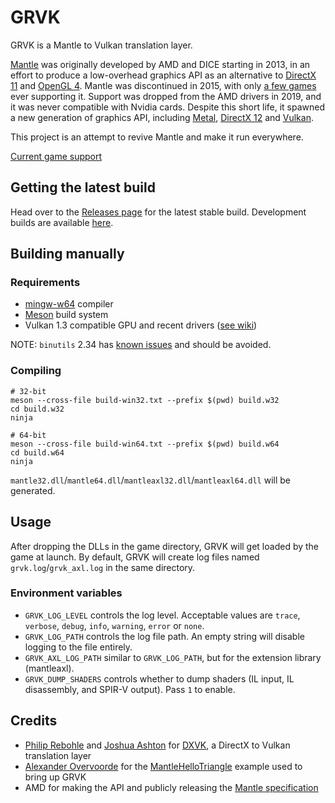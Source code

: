 # GRVK

GRVK is a Mantle to Vulkan translation layer.

[Mantle](https://en.wikipedia.org/wiki/Mantle_(API)) was originally developed by AMD and DICE starting in 2013, in an effort to produce a low-overhead graphics API as an alternative to [DirectX 11](https://en.wikipedia.org/wiki/DirectX#DirectX_11) and [OpenGL 4](https://en.wikipedia.org/wiki/OpenGL#OpenGL_4.4). Mantle was discontinued in 2015, with only [a few games](https://en.wikipedia.org/wiki/Category:Video_games_that_support_Mantle_(API)) ever supporting it. Support was dropped from the AMD drivers in 2019, and it was never compatible with Nvidia cards. Despite this short life, it spawned a new generation of graphics API, including [Metal](https://en.wikipedia.org/wiki/Metal_(API)), [DirectX 12](https://en.wikipedia.org/wiki/DirectX#DirectX_12) and [Vulkan](https://en.wikipedia.org/wiki/Vulkan_(API)).

This project is an attempt to revive Mantle and make it run everywhere.

[Current game support](https://github.com/libcg/grvk/wiki/Game-Support)

## Getting the latest build

Head over to the [Releases page](https://github.com/libcg/grvk/releases) for the latest stable build.
Development builds are available [here](https://github.com/libcg/grvk/actions?query=branch%3Amaster).

## Building manually

### Requirements

- [mingw-w64](https://www.mingw-w64.org) compiler
- [Meson](https://mesonbuild.com/) build system
- Vulkan 1.3 compatible GPU and recent drivers ([see wiki](https://github.com/libcg/grvk/wiki/Driver-Support))

NOTE: `binutils` 2.34 has [known issues](https://github.com/doitsujin/dxvk/issues/1625) and should be avoided.

### Compiling

```
# 32-bit
meson --cross-file build-win32.txt --prefix $(pwd) build.w32
cd build.w32
ninja

# 64-bit
meson --cross-file build-win64.txt --prefix $(pwd) build.w64
cd build.w64
ninja
```

`mantle32.dll`/`mantle64.dll`/`mantleaxl32.dll`/`mantleaxl64.dll` will be generated.

## Usage

After dropping the DLLs in the game directory, GRVK will get loaded by the game at launch. By default, GRVK will create log files named `grvk.log`/`grvk_axl.log` in the same directory.

### Environment variables

- `GRVK_LOG_LEVEL` controls the log level. Acceptable values are `trace`, `verbose`, `debug`, `info`, `warning`, `error` or `none`.
- `GRVK_LOG_PATH` controls the log file path. An empty string will disable logging to the file entirely.
- `GRVK_AXL_LOG_PATH` similar to `GRVK_LOG_PATH`, but for the extension library (mantleaxl).
- `GRVK_DUMP_SHADERS` controls whether to dump shaders (IL input, IL disassembly, and SPIR-V output). Pass `1` to enable.

## Credits

- [Philip Rebohle](https://github.com/doitsujin/) and [Joshua Ashton](https://github.com/Joshua-Ashton) for [DXVK](https://github.com/doitsujin/dxvk), a DirectX to Vulkan translation layer
- [Alexander Overvoorde](https://github.com/Overv) for the [MantleHelloTriangle](https://github.com/Overv/MantleHelloTriangle) example used to bring up GRVK
- AMD for making the API and publicly releasing the [Mantle specification](https://drive.google.com/file/d/13AbMuQltP8t-XabtmnTATlDGj5aGHRyq/view)
